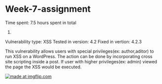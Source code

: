 # Week-7-assignment
Time spent: 7.5 hours spent in total


1.
Vulnerability type: XSS 
Tested in version: 4.2
Fixed in vertion: 4.2.3

This vulnerability allows users with special privileges(ex: author,aditor) to run XSS on a WordPress. The action can be done by incorporating cross site scripting inside a post. If user with higher privileges(ex: admin) viewed the page the XSS would be executed.

<a href="https://imgflip.com/gif/281tvt"><img src="https://i.imgflip.com/281tvt.gif" title="made at imgflip.com"/></a>
